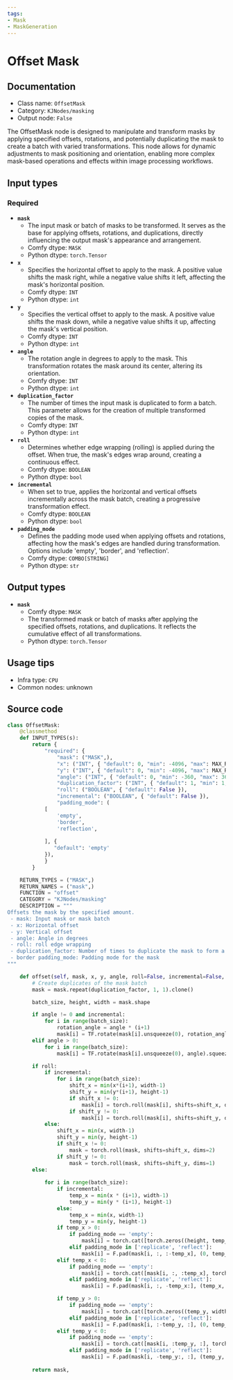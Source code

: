```yaml
---
tags:
- Mask
- MaskGeneration
---
```


# Offset Mask
## Documentation
- Class name: `OffsetMask`
- Category: `KJNodes/masking`
- Output node: `False`

The OffsetMask node is designed to manipulate and transform masks by applying specified offsets, rotations, and potentially duplicating the mask to create a batch with varied transformations. This node allows for dynamic adjustments to mask positioning and orientation, enabling more complex mask-based operations and effects within image processing workflows.
## Input types
### Required
- **`mask`**
    - The input mask or batch of masks to be transformed. It serves as the base for applying offsets, rotations, and duplications, directly influencing the output mask's appearance and arrangement.
    - Comfy dtype: `MASK`
    - Python dtype: `torch.Tensor`
- **`x`**
    - Specifies the horizontal offset to apply to the mask. A positive value shifts the mask right, while a negative value shifts it left, affecting the mask's horizontal position.
    - Comfy dtype: `INT`
    - Python dtype: `int`
- **`y`**
    - Specifies the vertical offset to apply to the mask. A positive value shifts the mask down, while a negative value shifts it up, affecting the mask's vertical position.
    - Comfy dtype: `INT`
    - Python dtype: `int`
- **`angle`**
    - The rotation angle in degrees to apply to the mask. This transformation rotates the mask around its center, altering its orientation.
    - Comfy dtype: `INT`
    - Python dtype: `int`
- **`duplication_factor`**
    - The number of times the input mask is duplicated to form a batch. This parameter allows for the creation of multiple transformed copies of the mask.
    - Comfy dtype: `INT`
    - Python dtype: `int`
- **`roll`**
    - Determines whether edge wrapping (rolling) is applied during the offset. When true, the mask's edges wrap around, creating a continuous effect.
    - Comfy dtype: `BOOLEAN`
    - Python dtype: `bool`
- **`incremental`**
    - When set to true, applies the horizontal and vertical offsets incrementally across the mask batch, creating a progressive transformation effect.
    - Comfy dtype: `BOOLEAN`
    - Python dtype: `bool`
- **`padding_mode`**
    - Defines the padding mode used when applying offsets and rotations, affecting how the mask's edges are handled during transformation. Options include 'empty', 'border', and 'reflection'.
    - Comfy dtype: `COMBO[STRING]`
    - Python dtype: `str`
## Output types
- **`mask`**
    - Comfy dtype: `MASK`
    - The transformed mask or batch of masks after applying the specified offsets, rotations, and duplications. It reflects the cumulative effect of all transformations.
    - Python dtype: `torch.Tensor`
## Usage tips
- Infra type: `CPU`
- Common nodes: unknown


## Source code
```python
class OffsetMask:
    @classmethod
    def INPUT_TYPES(s):
        return {
            "required": {
                "mask": ("MASK",),
                "x": ("INT", { "default": 0, "min": -4096, "max": MAX_RESOLUTION, "step": 1, "display": "number" }),
                "y": ("INT", { "default": 0, "min": -4096, "max": MAX_RESOLUTION, "step": 1, "display": "number" }),
                "angle": ("INT", { "default": 0, "min": -360, "max": 360, "step": 1, "display": "number" }),
                "duplication_factor": ("INT", { "default": 1, "min": 1, "max": 1000, "step": 1, "display": "number" }),
                "roll": ("BOOLEAN", { "default": False }),
                "incremental": ("BOOLEAN", { "default": False }),
                "padding_mode": (
            [   
                'empty',
                'border',
                'reflection',
                
            ], {
               "default": 'empty'
            }),
            }
        }

    RETURN_TYPES = ("MASK",)
    RETURN_NAMES = ("mask",)
    FUNCTION = "offset"
    CATEGORY = "KJNodes/masking"
    DESCRIPTION = """
Offsets the mask by the specified amount.  
 - mask: Input mask or mask batch
 - x: Horizontal offset
 - y: Vertical offset
 - angle: Angle in degrees
 - roll: roll edge wrapping
 - duplication_factor: Number of times to duplicate the mask to form a batch
 - border padding_mode: Padding mode for the mask
"""

    def offset(self, mask, x, y, angle, roll=False, incremental=False, duplication_factor=1, padding_mode="empty"):
        # Create duplicates of the mask batch
        mask = mask.repeat(duplication_factor, 1, 1).clone()

        batch_size, height, width = mask.shape

        if angle != 0 and incremental:
            for i in range(batch_size):
                rotation_angle = angle * (i+1)
                mask[i] = TF.rotate(mask[i].unsqueeze(0), rotation_angle).squeeze(0)
        elif angle > 0:
            for i in range(batch_size):
                mask[i] = TF.rotate(mask[i].unsqueeze(0), angle).squeeze(0)

        if roll:
            if incremental:
                for i in range(batch_size):
                    shift_x = min(x*(i+1), width-1)
                    shift_y = min(y*(i+1), height-1)
                    if shift_x != 0:
                        mask[i] = torch.roll(mask[i], shifts=shift_x, dims=1)
                    if shift_y != 0:
                        mask[i] = torch.roll(mask[i], shifts=shift_y, dims=0)
            else:
                shift_x = min(x, width-1)
                shift_y = min(y, height-1)
                if shift_x != 0:
                    mask = torch.roll(mask, shifts=shift_x, dims=2)
                if shift_y != 0:
                    mask = torch.roll(mask, shifts=shift_y, dims=1)
        else:
            
            for i in range(batch_size):
                if incremental:
                    temp_x = min(x * (i+1), width-1)
                    temp_y = min(y * (i+1), height-1)
                else:
                    temp_x = min(x, width-1)
                    temp_y = min(y, height-1)
                if temp_x > 0:
                    if padding_mode == 'empty':
                        mask[i] = torch.cat([torch.zeros((height, temp_x)), mask[i, :, :-temp_x]], dim=1)
                    elif padding_mode in ['replicate', 'reflect']:
                        mask[i] = F.pad(mask[i, :, :-temp_x], (0, temp_x), mode=padding_mode)
                elif temp_x < 0:
                    if padding_mode == 'empty':
                        mask[i] = torch.cat([mask[i, :, :temp_x], torch.zeros((height, -temp_x))], dim=1)
                    elif padding_mode in ['replicate', 'reflect']:
                        mask[i] = F.pad(mask[i, :, -temp_x:], (temp_x, 0), mode=padding_mode)

                if temp_y > 0:
                    if padding_mode == 'empty':
                        mask[i] = torch.cat([torch.zeros((temp_y, width)), mask[i, :-temp_y, :]], dim=0)
                    elif padding_mode in ['replicate', 'reflect']:
                        mask[i] = F.pad(mask[i, :-temp_y, :], (0, temp_y), mode=padding_mode)
                elif temp_y < 0:
                    if padding_mode == 'empty':
                        mask[i] = torch.cat([mask[i, :temp_y, :], torch.zeros((-temp_y, width))], dim=0)
                    elif padding_mode in ['replicate', 'reflect']:
                        mask[i] = F.pad(mask[i, -temp_y:, :], (temp_y, 0), mode=padding_mode)
           
        return mask,

```
